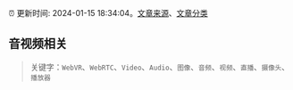:alarm_clock: 更新时间: 2024-01-15 18:34:04。[文章来源](/README.md)、[文章分类](/TAGS.md)

## 音视频相关


> 关键字：`WebVR`、`WebRTC`、`Video`、`Audio`、`图像`、`音频`、`视频`、`直播`、`摄像头`、`播放器`




